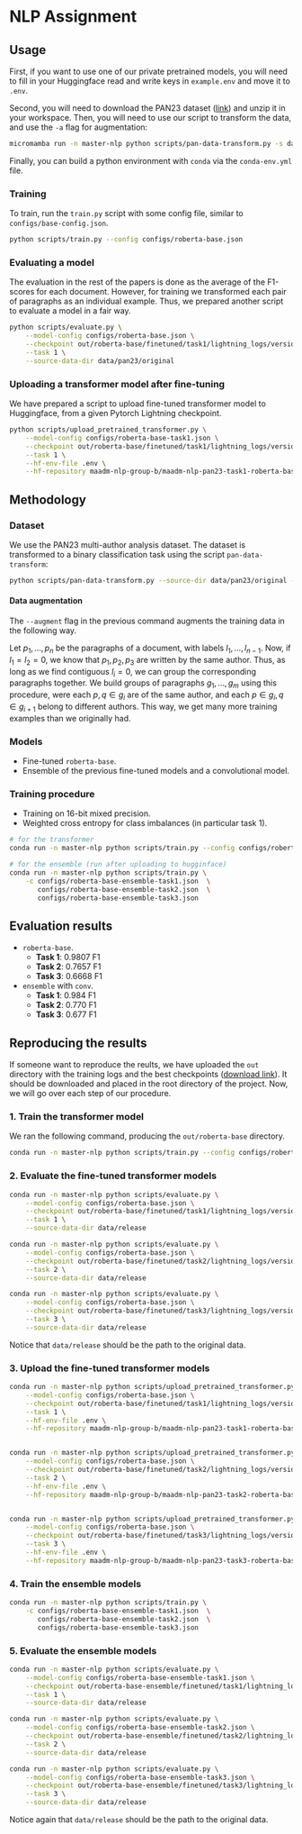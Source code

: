 # NLP Assignment

## Usage

First, if you want to use one of our private pretrained models, you will need to fill in your Huggingface read and write keys in `example.env` and move it to `.env`.

Second, you will need to download the PAN23 dataset ([link](https://zenodo.org/records/7729178/files/pan23-multi-author-analysis.zip?download=1)) and unzip it in your workspace. Then, you will need to use our script to transform the data, and use the `-a` flag for augmentation:

```bash
micromamba run -n master-nlp python scripts/pan-data-transform.py -s data/release -t data/pan23/transformed -a
```

Finally, you can build a python environment with `conda` via the `conda-env.yml` file.

### Training
To train, run the `train.py` script with some config file, similar to `configs/base-config.json`.
```bash
python scripts/train.py --config configs/roberta-base.json
```

### Evaluating a model
The evaluation in the rest of the papers is done as the average of the F1-scores for each document. However, for training we transformed each pair of paragraphs as an individual example. Thus, we prepared another script to evaluate a model in a fair way.

```bash
python scripts/evaluate.py \
    --model-config configs/roberta-base.json \
    --checkpoint out/roberta-base/finetuned/task1/lightning_logs/version_16/checkpoints/epoch=9-val_f1_score=0.99.ckpt \
    --task 1 \
    --source-data-dir data/pan23/original
```

### Uploading a transformer model after fine-tuning
We have prepared a script to upload fine-tuned transformer model to Huggingface, from a given Pytorch Lightning checkpoint.

```bash
python scripts/upload_pretrained_transformer.py \
    --model-config configs/roberta-base-task1.json \
    --checkpoint out/roberta-base/finetuned/task1/lightning_logs/version_13/checkpoints/epoch=14-val_f1_score=0.99.ckpt \
    --task 1 \
    --hf-env-file .env \
    --hf-repository maadm-nlp-group-b/maadm-nlp-pan23-task1-roberta-base-finetuned
```

## Methodology

### Dataset
We use the PAN23 multi-author analysis dataset. The dataset is transformed to a binary classification task using the script `pan-data-transform`:
```bash
python scripts/pan-data-transform.py --source-dir data/pan23/original --target-dir data/pan23/transformed --augment
```
#### Data augmentation
The `--augment` flag in the previous command augments the training data in the following way.

Let $p_1, \dots, p_n$ be the paragraphs of a document, with labels $l_1, \dots, l_{n-1}$. Now, if $l_1=l_2=0$, we know that $p_1, p_2, p_3$ are written by the same author. Thus, as long as we find contiguous $l_i=0$, we can group the corresponding paragraphs together. We build groups of paragraphs $g_1,\dots, g_m$ using this procedure, were each $p, q \in g_i$ are of the same author, and each $p \in g_i, q \in g_{i+1}$ belong to different authors. This way, we get many more training examples than we originally had.

### Models
- Fine-tuned `roberta-base`.
- Ensemble of the previous fine-tuned models and a convolutional model.

### Training procedure
- Training on 16-bit mixed precision.
- Weighted cross entropy for class imbalances (in particular task 1).

```bash
# for the transformer
conda run -n master-nlp python scripts/train.py --config configs/roberta-base.json

# for the ensemble (run after uploading to hugginface)
conda run -n master-nlp python scripts/train.py \
    -c configs/roberta-base-ensemble-task1.json  \
       configs/roberta-base-ensemble-task2.json  \
       configs/roberta-base-ensemble-task3.json
```

## Evaluation results

- `roberta-base`.
    - **Task 1**: 0.9807 F1
    - **Task 2**: 0.7657 F1
    - **Task 3**: 0.6668 F1
- `ensemble` with `conv`.
    - **Task 1**: 0.984 F1
    - **Task 2**: 0.770 F1
    - **Task 3**: 0.677 F1

## Reproducing the results
If someone want to reproduce the reults, we have uploaded the `out` directory with the training logs and the best checkpoints ([download link]()). It should be downloaded and placed in the root directory of the project. Now, we will go over each step of our procedure.

### 1. Train the transformer model
We ran the following command, producing the `out/roberta-base` directory.
```bash
conda run -n master-nlp python scripts/train.py --config configs/roberta-base.json
```
### 2. Evaluate the fine-tuned transformer models
```bash
conda run -n master-nlp python scripts/evaluate.py \
    --model-config configs/roberta-base.json \
    --checkpoint out/roberta-base/finetuned/task1/lightning_logs/version_1/checkpoints/epoch=8-val_f1_score=0.99.ckpt \
    --task 1 \
    --source-data-dir data/release

conda run -n master-nlp python scripts/evaluate.py \
    --model-config configs/roberta-base.json \
    --checkpoint out/roberta-base/finetuned/task2/lightning_logs/version_1/checkpoints/epoch=6-val_f1_score=0.76.ckpt \
    --task 2 \
    --source-data-dir data/release

conda run -n master-nlp python scripts/evaluate.py \
    --model-config configs/roberta-base.json \
    --checkpoint out/roberta-base/finetuned/task3/lightning_logs/version_1/checkpoints/epoch=3-val_f1_score=0.69.ckpt \
    --task 3 \
    --source-data-dir data/release
```
Notice that `data/release` should be the path to the original data.

### 3. Upload the fine-tuned transformer models
```bash
conda run -n master-nlp python scripts/upload_pretrained_transformer.py \
    --model-config configs/roberta-base.json \
    --checkpoint out/roberta-base/finetuned/task1/lightning_logs/version_1/checkpoints/epoch=8-val_f1_score=0.99.ckpt \
    --task 1 \
    --hf-env-file .env \
    --hf-repository maadm-nlp-group-b/maadm-nlp-pan23-task1-roberta-base-finetuned


conda run -n master-nlp python scripts/upload_pretrained_transformer.py \
    --model-config configs/roberta-base.json \
    --checkpoint out/roberta-base/finetuned/task2/lightning_logs/version_1/checkpoints/epoch=6-val_f1_score=0.76.ckpt \
    --task 2 \
    --hf-env-file .env \
    --hf-repository maadm-nlp-group-b/maadm-nlp-pan23-task2-roberta-base-finetuned


conda run -n master-nlp python scripts/upload_pretrained_transformer.py \
    --model-config configs/roberta-base.json \
    --checkpoint out/roberta-base/finetuned/task3/lightning_logs/version_1/checkpoints/epoch=3-val_f1_score=0.69.ckpt \
    --task 3 \
    --hf-env-file .env \
    --hf-repository maadm-nlp-group-b/maadm-nlp-pan23-task3-roberta-base-finetuned
```

### 4. Train the ensemble models
```bash
conda run -n master-nlp python scripts/train.py \
    -c configs/roberta-base-ensemble-task1.json  \
       configs/roberta-base-ensemble-task2.json  \
       configs/roberta-base-ensemble-task3.json
```

### 5. Evaluate the ensemble models
```bash
conda run -n master-nlp python scripts/evaluate.py \
    --model-config configs/roberta-base-ensemble-task1.json \
    --checkpoint out/roberta-base-ensemble/finetuned/task1/lightning_logs/version_1/checkpoints/epoch=2-val_f1_score=0.99.ckpt \
    --task 1 \
    --source-data-dir data/release

conda run -n master-nlp python scripts/evaluate.py \
    --model-config configs/roberta-base-ensemble-task2.json \
    --checkpoint out/roberta-base-ensemble/finetuned/task2/lightning_logs/version_0/checkpoints/epoch=0-val_f1_score=0.76.ckpt \
    --task 2 \
    --source-data-dir data/release

conda run -n master-nlp python scripts/evaluate.py \
    --model-config configs/roberta-base-ensemble-task3.json \
    --checkpoint out/roberta-base-ensemble/finetuned/task3/lightning_logs/version_0/checkpoints/epoch=1-val_f1_score=0.69.ckpt \
    --task 3 \
    --source-data-dir data/release
```

Notice again that `data/release` should be the path to the original data.